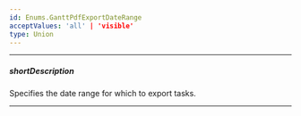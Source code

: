 ```yaml
---
id: Enums.GanttPdfExportDateRange
acceptValues: 'all' | 'visible'
type: Union
---
```

---
##### shortDescription
Specifies the date range for which to export tasks.

---

